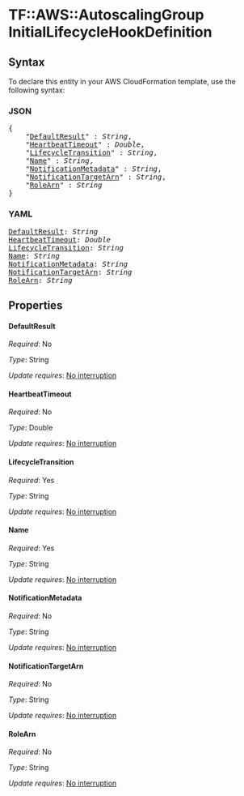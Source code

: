 # TF::AWS::AutoscalingGroup InitialLifecycleHookDefinition

## Syntax

To declare this entity in your AWS CloudFormation template, use the following syntax:

### JSON

<pre>
{
    "<a href="#defaultresult" title="DefaultResult">DefaultResult</a>" : <i>String</i>,
    "<a href="#heartbeattimeout" title="HeartbeatTimeout">HeartbeatTimeout</a>" : <i>Double</i>,
    "<a href="#lifecycletransition" title="LifecycleTransition">LifecycleTransition</a>" : <i>String</i>,
    "<a href="#name" title="Name">Name</a>" : <i>String</i>,
    "<a href="#notificationmetadata" title="NotificationMetadata">NotificationMetadata</a>" : <i>String</i>,
    "<a href="#notificationtargetarn" title="NotificationTargetArn">NotificationTargetArn</a>" : <i>String</i>,
    "<a href="#rolearn" title="RoleArn">RoleArn</a>" : <i>String</i>
}
</pre>

### YAML

<pre>
<a href="#defaultresult" title="DefaultResult">DefaultResult</a>: <i>String</i>
<a href="#heartbeattimeout" title="HeartbeatTimeout">HeartbeatTimeout</a>: <i>Double</i>
<a href="#lifecycletransition" title="LifecycleTransition">LifecycleTransition</a>: <i>String</i>
<a href="#name" title="Name">Name</a>: <i>String</i>
<a href="#notificationmetadata" title="NotificationMetadata">NotificationMetadata</a>: <i>String</i>
<a href="#notificationtargetarn" title="NotificationTargetArn">NotificationTargetArn</a>: <i>String</i>
<a href="#rolearn" title="RoleArn">RoleArn</a>: <i>String</i>
</pre>

## Properties

#### DefaultResult

_Required_: No

_Type_: String

_Update requires_: [No interruption](https://docs.aws.amazon.com/AWSCloudFormation/latest/UserGuide/using-cfn-updating-stacks-update-behaviors.html#update-no-interrupt)

#### HeartbeatTimeout

_Required_: No

_Type_: Double

_Update requires_: [No interruption](https://docs.aws.amazon.com/AWSCloudFormation/latest/UserGuide/using-cfn-updating-stacks-update-behaviors.html#update-no-interrupt)

#### LifecycleTransition

_Required_: Yes

_Type_: String

_Update requires_: [No interruption](https://docs.aws.amazon.com/AWSCloudFormation/latest/UserGuide/using-cfn-updating-stacks-update-behaviors.html#update-no-interrupt)

#### Name

_Required_: Yes

_Type_: String

_Update requires_: [No interruption](https://docs.aws.amazon.com/AWSCloudFormation/latest/UserGuide/using-cfn-updating-stacks-update-behaviors.html#update-no-interrupt)

#### NotificationMetadata

_Required_: No

_Type_: String

_Update requires_: [No interruption](https://docs.aws.amazon.com/AWSCloudFormation/latest/UserGuide/using-cfn-updating-stacks-update-behaviors.html#update-no-interrupt)

#### NotificationTargetArn

_Required_: No

_Type_: String

_Update requires_: [No interruption](https://docs.aws.amazon.com/AWSCloudFormation/latest/UserGuide/using-cfn-updating-stacks-update-behaviors.html#update-no-interrupt)

#### RoleArn

_Required_: No

_Type_: String

_Update requires_: [No interruption](https://docs.aws.amazon.com/AWSCloudFormation/latest/UserGuide/using-cfn-updating-stacks-update-behaviors.html#update-no-interrupt)

